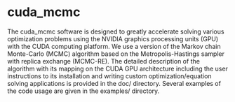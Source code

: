 # cuda_mcmc

The cuda_mcmc software is designed to greatly accelerate solving various optimization problems using the NVIDIA graphics processing units (GPU) with the CUDA computing platform. We use a version of the Markov chain Monte-Carlo (MCMC) algorithm based on the Metropolis-Hastings sampler with replica exchange (MCMC-RE). The detailed description of the algorithm with its mapping on the CUDA GPU architecture including the user instructions to its installation and writing custom optimization/equation solving applications is provided in the doc/ directory. Several examples of the code usage are given in the examples/ directory. 
